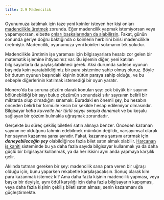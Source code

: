 ```yaml
---
title: 2.9 Madencilik
---
```


Oyunumuza katılmak için taze yeni koinler isteyen her kişi onları
[madencilikle
üretmek](1-kullanicilar-icin-kilavuz/1.09_mine_monero.md) zorunda.
Eğer madencilik yapmak istemiyorsan veya yapamıyorsan, elbette [onları
başkalarından da
alabilirsin](1-kullanicilar-icin-kilavuz/1.05_getting_monero.md).
Fakat, günün sonunda geriye doğru baktığında o koinlerin herbirini
birisi madencilikle üretmiştir.  Madencilik, oyunumuza yeni koinleri
sokmanın tek yoludur.

Madencilikle üretimin işe yaraması için bilgisayarlara hesabı zor
gelen bir matematik işlemine ihtiyacımız var.  Bu işlemin diğer, yeni
katılan bilgisayarlarla da paylaşılabilmesi gerek.  Aksi durumda
sadece oyunun başında koin yaratabildiğimiz bir para sistemine sahip
olmuş oluruz.  Böyle bir durum oyunun başındaki kişinin bütün paraya
sahip olduğu, ve bu sebeple diğerlerinin katılmak istemediği bir oyun
yaratır.

Monero'da bu soruna çözüm olarak konulan şey: çok büyük bir sayının
bölünebildiği bir sayı bulup çözümün sonundaki sıfır sayısının belirli
bir miktarda olup olmadığını sınamak.  Buradaki en önemli şey, bu
hesabın önceden belirli bir formülle kesin bir şekilde hesap
edilemiyor olmasındır.  Bilgisayar *kaba kuvvetle her türlü sayıyı
sırayla denemek* ve bu koşulu sağlayan bir çözüm bulmakla uğraşmak
zorundadır.

Gerçekte bu süreç çekiliş biletleri satın almaya benzer.  Önceden
kazanan sayının ne olduğunu tahmin edebilmek mümkün değildir,
varsayımsal olarak her sayının kazanma şansı aynıdır.  Fakat, kazanma
şansını artırmak için _**deneyebileceğin şey**_ olabildiğince fazla
bilet satın almak olabilir.  [Harcanan iş kaniti](2.08_proof.md)
sisteminde bu ya daha fazla sayıda bilgisayar kullanmak ya da daha
güçlü bir bilgisayar kullanmak, ya da her ikisini aynı anda yapmaya
karşılık gelir.

Aklında tutman gereken bir şey: madencilik sana para veren bir uğraşı
olduğu için, bunu yaparken rekabetle karşılaşacaksın.  Sonuç olarak
kim para kazanmak istemez ki?  Ama daha fazla kişinin madencilik
yapması, veya başka bir deyişle, aynı ödül karşılığı için daha fazla
bilgisayarın kapışması, veya daha fazla kişinin çekiliş bileti satın
alması, senin kazanmanı da güçleştirmekte.

